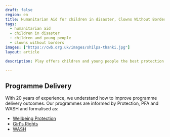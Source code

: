 ```yaml
---
draft: false
region: en
title: Humanitarian Aid for children in disaster, Clowns Without Borders
tags:
  - humanitarian aid
  - children in disaster
  - children and young people
  - clowns without borders
images: ["https://cwb.org.uk/images/shilpa-thanki.jpg"]
layout: article

description: Play offers children and young people the best protection from disaster. Discover how Clowns Without Borders can deliver better NGO results on programmes you already run.

---
```


## Programme Delivery

With 20 years of experience, we understand how to improve programme delivery outcomes. Our programmes are informed by Protection, PFA and WASH and formalised as:

- [Wellbeing Protection](#wellbeing-protection-programme)
- [Girl's Rights](#girls-rights-programme)
- [WASH](#wash-programme)

